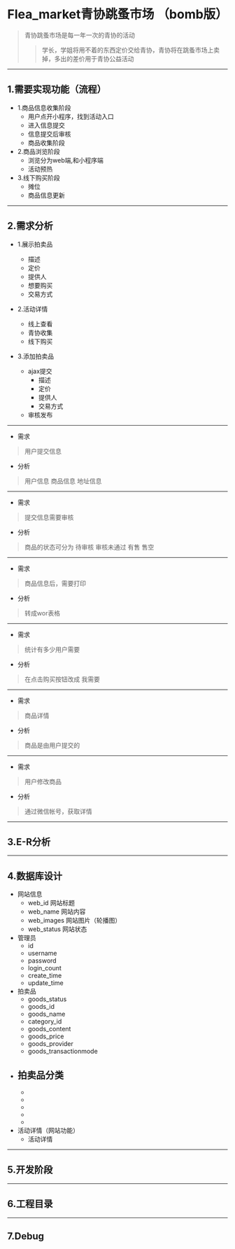 # Flea_market青协跳蚤市场 （bomb版）

> 青协跳蚤市场是每一年一次的青协的活动
>> 学长，学姐将用不着的东西定价交给青协，青协将在跳蚤市场上卖掉，多出的差价用于青协公益活动

---
## 1.需要实现功能（流程）
- 1.商品信息收集阶段
   - 用户点开小程序，找到活动入口
   - 进入信息提交
   - 信息提交后审核
   - 商品收集阶段
- 2.商品浏览阶段
   - 浏览分为web端,和小程序端
   - 活动预热
- 3.线下购买阶段
   - 摊位
   - 商品信息更新
---
## 2.需求分析
- 1.展示拍卖品
    - 描述
    - 定价
    - 提供人
    - 想要购买
    - 交易方式

- 2.活动详情
    - 线上查看
    - 青协收集
    - 线下购买

- 3.添加拍卖品
    - ajax提交
         - 描述
         - 定价
         - 提供人
         - 交易方式
    - 审核发布
---
- 需求
> 用户提交信息
- 分析
> 用户信息 商品信息 地址信息

---
- 需求
> 提交信息需要审核
- 分析
> 商品的状态可分为 待审核 审核未通过  有售 售空

---
- 需求
> 商品信息后，需要打印
- 分析
> 转成wor表格

---

- 需求
> 统计有多少用户需要
- 分析
> 在点击购买按钮改成 我需要

---

- 需求
> 商品详情
- 分析
> 商品是由用户提交的

---

- 需求
> 用户修改商品
- 分析
> 通过微信帐号，获取详情
---
## 3.E-R分析
---
## 4.数据库设计
- 网站信息
    - web_id  网站标题
    - web_name  网站内容
    - web_images  网站图片（轮播图）
    - web_status  网站状态
- 管理员
    - id
    - username
    - password
    - login_count
    - create_time
    - update_time
- 拍卖品
    - goods_status
    - goods_id
    - goods_name
    - category_id
    - goods_content
    - goods_price
    - goods_provider
    - goods_transactionmode
- 拍卖品分类
    - 
    -
    -
    -
    -
    -
- 活动详情（网站功能）
    - 活动详情
---
## 5.开发阶段

---
## 6.工程目录
---
## 7.Debug
